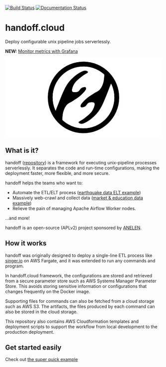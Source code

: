 [![Build Status](https://travis-ci.com/anelendata/handoff.svg?branch=master)](https://travis-ci.com/anelendata/handoff)
[![Documentation Status](https://readthedocs.org/projects/handoffcloud/badge/?version=latest)](https://dev.handoff.cloud/en/latest/?badge=latest)

# handoff.cloud

Deploy configurable unix pipeline jobs serverlessly.

**NEW:** [Monitor metrics with Grafana](https://dev.handoff.cloud/en/latest/grafana.html)

<img src="https://github.com/anelendata/handoff/raw/master/assets/handoff_landscape_transparent.png"/>

## What is it?

handoff ([repository](https://github.com/anelendata/handoff))
is a framework for executing unix-pipeline processes serverlessly.
It separates the code and run-time configurations, making the deployment
faster, more flexible, and more secure.

handoff helps the teams who want to:
- Automate the ETL/ELT process ([earthquake data ELT example](https://articles.anelen.co/elt-google-cloud-storage-bigquery/))
- Massively web-crawl and collect data ([market & education data example](https://articles.anelen.co/kinoko_webcrawler/))
- Relieve the pain of managing Apache Airflow Worker nodes.

...and more!

handoff is an open-source (APLv2) project sponsored by [ANELEN](https://anelen.co).

## How it works

handoff was originally designed to deploy a single-line ETL process like
[singer.io](https://singer.io) on AWS Fargate, and it was extended to
run any commands and program.

In handoff.cloud framework, the configurations are stored and retrieved
from a secure parameter store such as AWS Systems Manager Parameter Store.
This avoids storing sensitive information or configurations that changes
frequently on the Docker image.

Supporting files for commands can also be fetched from a cloud storage such
as AWS S3. The artifacts, the files produced by each command can also
be stored in the cloud storage.

This repository also contains AWS Cloudformation templates and deployment
scripts to support the workflow from local development to the production
deployment.

## Get started easily

Check out [the super quick example](https://dev.handoff.cloud/en/latest/quick_example.html)
